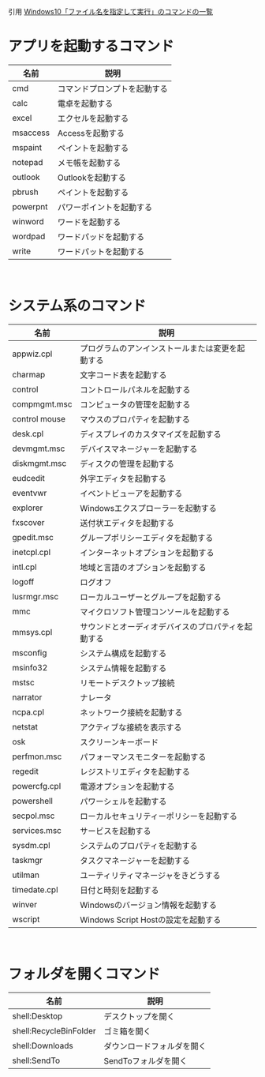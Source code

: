 引用 
[Windows10「ファイル名を指定して実行」のコマンドの一覧](https://itsakura.com/windows_programfile "Windows10「ファイル名を指定して実行」のコマンドの一覧")
<br/>

# アプリを起動するコマンド  

|名前 | 説明             |
|---       |---                   |
|cmd|コマンドプロンプトを起動する|
|calc|電卓を起動する|
|excel|エクセルを起動する|
|msaccess|Accessを起動する|
|mspaint|ペイントを起動する|
|notepad|メモ帳を起動する|
|outlook|Outlookを起動する|
|pbrush|ペイントを起動する|
|powerpnt|パワーポイントを起動する|
|winword|ワードを起動する|
|wordpad|ワードパッドを起動する|
|write|ワードパットを起動する|
<br/>

# システム系のコマンド

|名前 | 説明             |
|---       |---                   |
|appwiz.cpl|プログラムのアンインストールまたは変更を起動する|
|charmap|文字コード表を起動する|
|control|コントロールパネルを起動する|
|compmgmt.msc|コンピュータの管理を起動する|
|control mouse|マウスのプロパティを起動する|
|desk.cpl|ディスプレイのカスタマイズを起動する|
|devmgmt.msc|デバイスマネージャーを起動する|
|diskmgmt.msc|ディスクの管理を起動する|
|eudcedit|外字エディタを起動する|
|eventvwr|イベントビューアを起動する|
|explorer|Windowsエクスプローラーを起動する|
|fxscover|送付状エディタを起動する|
|gpedit.msc|グループポリシーエディタを起動する|
|inetcpl.cpl|インターネットオプションを起動する|
|intl.cpl|地域と言語のオプションを起動する|
|logoff|ログオフ|
|lusrmgr.msc|ローカルユーザーとグループを起動する|
|mmc|マイクロソフト管理コンソールを起動する|
|mmsys.cpl|サウンドとオーディオデバイスのプロパティを起動する|
|msconfig|システム構成を起動する|
|msinfo32|システム情報を起動する|
|mstsc|リモートデスクトップ接続|
|narrator|ナレータ|
|ncpa.cpl|ネットワーク接続を起動する|
|netstat|アクティブな接続を表示する|
|osk|スクリーンキーボード|
|perfmon.msc|パフォーマンスモニターを起動する|
|regedit|レジストリエディタを起動する|
|powercfg.cpl|電源オプションを起動する|
|powershell|パワーシェルを起動する|
|secpol.msc|ローカルセキュリティーポリシーを起動する|
|services.msc|サービスを起動する|
|sysdm.cpl|システムのプロパティを起動する|
|taskmgr|タスクマネージャーを起動する|
|utilman|ユーティリティマネージャをきどうする|
|timedate.cpl|日付と時刻を起動する|
|winver|Windowsのバージョン情報を起動する|
|wscript|Windows Script Hostの設定を起動する||
<br/>

# フォルダを開くコマンド

|名前 | 説明             |
|---       |---                   |
|shell:Desktop|デスクトップを開く|
|shell:RecycleBinFolder|ゴミ箱を開く|
|shell:Downloads|ダウンロードフォルダを開く|
|shell:SendTo|SendToフォルダを開く|
